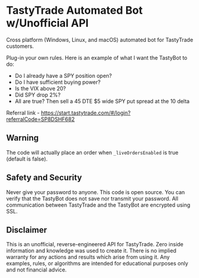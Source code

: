 # TastyTrade Automated Bot w/Unofficial API

Cross platform (Windows, Linux, and macOS) automated bot for TastyTrade customers.

Plug-in your own rules.  Here is an example of what I want the TastyBot to do:

- Do I already have a SPY position open?
- Do I have sufficient buying power?
- Is the VIX above 20?
- Did SPY drop 2%?
- All are true? Then sell a 45 DTE $5 wide SPY put spread at the 10 delta

Referral link - https://start.tastytrade.com/#/login?referralCode=SP8DSHF682

## Warning

The code will actually place an order when `_liveOrdersEnabled` is true (default is false).

## Safety and Security

Never give your password to anyone.  This code is open source.  You can verify that the TastyBot does not save nor transmit your password.  All communication between TastyTrade and the TastyBot are encrypted using SSL.

## Disclaimer

This is an unofficial, reverse-engineered API for TastyTrade.  Zero inside information and knowledge was used to create it.  There is no implied warranty for any actions and results which arise from using it.  Any examples, rules, or algorithms are intended for educational purposes only and not financial advice.

